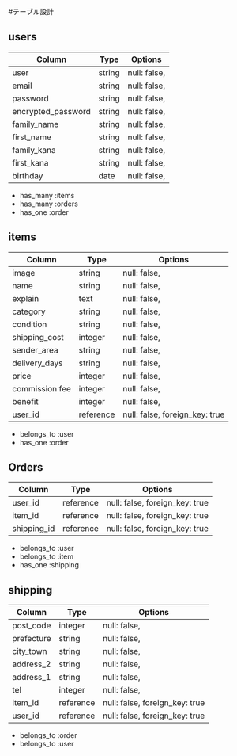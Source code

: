 #テーブル設計

## users

| Column                | Type       | Options                        |
| --------------------- | ---------- | ------------------------------ |
| user                  | string     | null: false,                   |
| email                 | string     | null: false,                   |
| password              | string     | null: false,                   |
| encrypted_password    | string     | null: false,                   |
| family_name           | string     | null: false,                   |
| first_name            | string     | null: false,                   |
| family_kana           | string     | null: false,                   |
| first_kana            | string     | null: false,                   |
| birthday              | date       | null: false,                   |

- has_many :items
- has_many :orders
- has_one :order


## items

| Column                | Type         | Options                        |
| --------------------- | ------------ | ------------------------------ |
| image                 | string       | null: false,                   |
| name                  | string       | null: false,                   |
| explain               | text         | null: false,                   |
| category              | string       | null: false,                   |
| condition             | string       | null: false,                   |
| shipping_cost         | integer      | null: false,                   |
| sender_area           | string       | null: false,                   |
| delivery_days         | string       | null: false,                   |
| price                 | integer      | null: false,                   |
| commission fee        | integer      | null: false,                   |
| benefit               | integer      | null: false,                   |
| user_id                  | reference    | null: false, foreign_key: true |

- belongs_to :user
- has_one :order


## Orders

| Column                | Type         | Options                        |
| --------------------- | ------------ | ------------------------------ |
| user_id               | reference    | null: false, foreign_key: true |
| item_id               | reference    | null: false, foreign_key: true |
| shipping_id           | reference    | null: false, foreign_key: true |

- belongs_to :user
- belongs_to :item
- has_one :shipping


## shipping

| Column                | Type         | Options                        |
| --------------------- | ------------ | ------------------------------ |
| post_code             | integer      | null: false,                   |
| prefecture            | string       | null: false,                   |
| city_town             | string       | null: false,                   |
| address_2             | string       | null: false,                   |
| address_1             | string       | null: false,                   |
| tel                   | integer      | null: false,                   |
| item_id               | reference    | null: false, foreign_key: true |
| user_id               | reference    | null: false, foreign_key: true |


- belongs_to :order
- belongs_to :user
